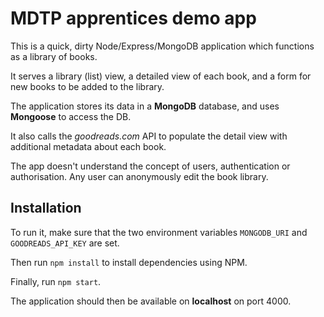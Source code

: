 MDTP apprentices demo app
=========================

This is a quick, dirty Node/Express/MongoDB application which functions as a library of books.

It serves a library (list) view, a detailed view of each book, and a form for new books to be added to the library.

The application stores its data in a **MongoDB** database, and uses **Mongoose** to access the DB.

It also calls the *goodreads.com* API to populate the detail view with additional metadata about each book.

The app doesn't understand the concept of users, authentication or authorisation. Any user can anonymously edit the book library.

Installation
-----------

To run it, make sure that the two environment variables ```MONGODB_URI``` and ```GOODREADS_API_KEY``` are set.

Then run ```npm install``` to install dependencies using NPM.

Finally, run ```npm start```.

The application should then be available on **localhost** on port 4000.
